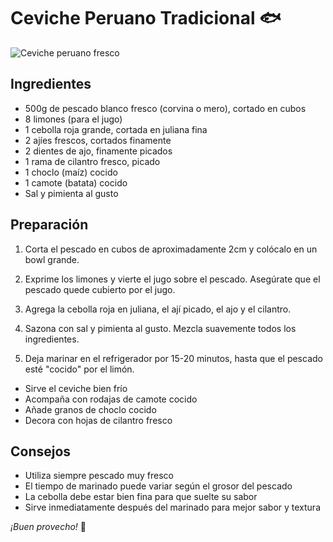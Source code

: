 # Ceviche Peruano Tradicional 🐟

![Ceviche peruano fresco](https://upload.wikimedia.org/wikipedia/commons/4/47/Ceviche_mixto.jpg)

## Ingredientes

* 500g de pescado blanco fresco (corvina o mero), cortado en cubos
* 8 limones (para el jugo)
* 1 cebolla roja grande, cortada en juliana fina
* 2 ajíes frescos, cortados finamente
* 2 dientes de ajo, finamente picados
* 1 rama de cilantro fresco, picado
* 1 choclo (maíz) cocido
* 1 camote (batata) cocido
* Sal y pimienta al gusto

## Preparación

1. Corta el pescado en cubos de aproximadamente 2cm y colócalo en un bowl grande.

2. Exprime los limones y vierte el jugo sobre el pescado. Asegúrate que el pescado quede cubierto por el jugo.

3. Agrega la cebolla roja en juliana, el ají picado, el ajo y el cilantro.

4. Sazona con sal y pimienta al gusto. Mezcla suavemente todos los ingredientes.

5. Deja marinar en el refrigerador por 15-20 minutos, hasta que el pescado esté "cocido" por el limón.



* Sirve el ceviche bien frío
* Acompaña con rodajas de camote cocido
* Añade granos de choclo cocido
* Decora con hojas de cilantro fresco

## Consejos

* Utiliza siempre pescado muy fresco
* El tiempo de marinado puede variar según el grosor del pescado
* La cebolla debe estar bien fina para que suelte su sabor
* Sirve inmediatamente después del marinado para mejor sabor y textura

*¡Buen provecho!* 🍴